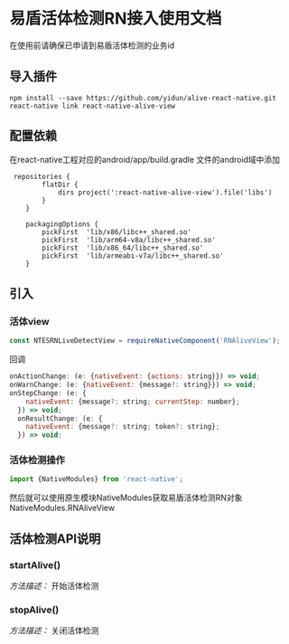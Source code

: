 
# 易盾活体检测RN接入使用文档
在使用前请确保已申请到易盾活体检测的业务id

## 导入插件
```
npm install --save https://github.com/yidun/alive-react-native.git
react-native link react-native-alive-view
```
## 配置依赖
在react-native工程对应的android/app/build.gradle 文件的android域中添加
```
 repositories {
        flatDir {
            dirs project(':react-native-alive-view').file('libs')
        }
    }

    packagingOptions {
        pickFirst  'lib/x86/libc++_shared.so'
        pickFirst  'lib/arm64-v8a/libc++_shared.so'
        pickFirst  'lib/x86_64/libc++_shared.so'
        pickFirst  'lib/armeabi-v7a/libc++_shared.so'
    }
```

## 引入
### 活体view
```js
const NTESRNLiveDetectView = requireNativeComponent('RNAliveView');
```
回调
```js
onActionChange: (e: {nativeEvent: {actions: string}}) => void;
onWarnChange: (e: {nativeEvent: {message?: string}}) => void;
onStepChange: (e: {
    nativeEvent: {message?: string; currentStep: number};
  }) => void;
  onResultChange: (e: {
    nativeEvent: {message?: string; token?: string};
  }) => void;
```

### 活体检测操作

```js
import {NativeModules} from 'react-native';
```

然后就可以使用原生模块NativeModules获取易盾活体检测RN对象NativeModules.RNAliveView

## 活体检测API说明

### startAlive()
*方法描述：*
开始活体检测

### stopAlive()
*方法描述：*
关闭活体检测
